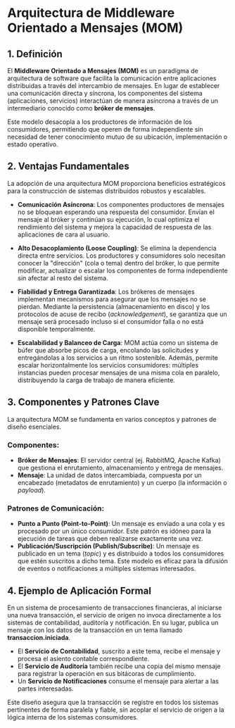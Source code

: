 # Arquitectura de Middleware Orientado a Mensajes (MOM)

## 1. Definición
El **Middleware Orientado a Mensajes (MOM)** es un paradigma de arquitectura de software que facilita la comunicación entre aplicaciones distribuidas a través del intercambio de mensajes. En lugar de establecer una comunicación directa y síncrona, los componentes del sistema (aplicaciones, servicios) interactúan de manera asíncrona a través de un intermediario conocido como **bróker de mensajes**.

Este modelo desacopla a los productores de información de los consumidores, permitiendo que operen de forma independiente sin necesidad de tener conocimiento mutuo de su ubicación, implementación o estado operativo.

## 2. Ventajas Fundamentales
La adopción de una arquitectura MOM proporciona beneficios estratégicos para la construcción de sistemas distribuidos robustos y escalables.

- **Comunicación Asíncrona**: Los componentes productores de mensajes no se bloquean esperando una respuesta del consumidor. Envían el mensaje al bróker y continúan su ejecución, lo cual optimiza el rendimiento del sistema y mejora la capacidad de respuesta de las aplicaciones de cara al usuario.

- **Alto Desacoplamiento (Loose Coupling)**: Se elimina la dependencia directa entre servicios. Los productores y consumidores solo necesitan conocer la "dirección" (cola o tema) dentro del bróker, lo que permite modificar, actualizar o escalar los componentes de forma independiente sin afectar al resto del sistema.

- **Fiabilidad y Entrega Garantizada**: Los brókeres de mensajes implementan mecanismos para asegurar que los mensajes no se pierdan. Mediante la persistencia (almacenamiento en disco) y los protocolos de acuse de recibo (*acknowledgement*), se garantiza que un mensaje será procesado incluso si el consumidor falla o no está disponible temporalmente.

- **Escalabilidad y Balanceo de Carga**: MOM actúa como un sistema de búfer que absorbe picos de carga, encolando las solicitudes y entregándolas a los servicios a un ritmo sostenible. Además, permite escalar horizontalmente los servicios consumidores: múltiples instancias pueden procesar mensajes de una misma cola en paralelo, distribuyendo la carga de trabajo de manera eficiente.

## 3. Componentes y Patrones Clave
La arquitectura MOM se fundamenta en varios conceptos y patrones de diseño esenciales.

### Componentes:
- **Bróker de Mensajes**: El servidor central (ej. RabbitMQ, Apache Kafka) que gestiona el enrutamiento, almacenamiento y entrega de mensajes.  
- **Mensaje**: La unidad de datos intercambiada, compuesta por un encabezado (metadatos de enrutamiento) y un cuerpo (la información o *payload*).

### Patrones de Comunicación:
- **Punto a Punto (Point-to-Point)**: Un mensaje es enviado a una cola y es procesado por un único consumidor. Este patrón es idóneo para la ejecución de tareas que deben realizarse exactamente una vez.  
- **Publicación/Suscripción (Publish/Subscribe)**: Un mensaje es publicado en un tema (*topic*) y es distribuido a todos los consumidores que estén suscritos a dicho tema. Este modelo es eficaz para la difusión de eventos o notificaciones a múltiples sistemas interesados.

## 4. Ejemplo de Aplicación Formal
En un sistema de procesamiento de transacciones financieras, al iniciarse una nueva transacción, el servicio de origen no invoca directamente a los sistemas de contabilidad, auditoría y notificación. En su lugar, publica un mensaje con los datos de la transacción en un tema llamado **transaccion.iniciada**.

- El **Servicio de Contabilidad**, suscrito a este tema, recibe el mensaje y procesa el asiento contable correspondiente.  
- El **Servicio de Auditoría** también recibe una copia del mismo mensaje para registrar la operación en sus bitácoras de cumplimiento.  
- Un **Servicio de Notificaciones** consume el mensaje para alertar a las partes interesadas.  

Este diseño asegura que la transacción se registre en todos los sistemas pertinentes de forma paralela y fiable, sin acoplar el servicio de origen a la lógica interna de los sistemas consumidores.

